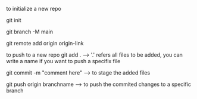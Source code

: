 to initialize a new repo

git init

git branch -M main

git remote add origin origin-link


to push to a new repo
git add . --> '.' refers all files to be added, you can write a name if you want to push a specifix file

git commit -m "comment here" --> to stage the added files

git push origin branchname --> to push the commited changes to a specific branch